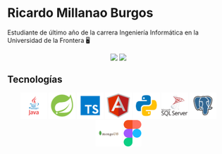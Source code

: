 # Ricardo Millanao Burgos 

Estudiante de último año de la carrera Ingeniería Informática en la Universidad de la Frontera :desktop_computer:
 
 
 
<div align="center">
  <p></p>
	<a title="Github estadísticas">
		<img align="center" src="https://github-readme-stats.vercel.app/api?username=munadev&custom_title=Github%20Stats&count_private=true&include_all_commits=true&hide=contribs&show_icons=true&line_height=24&hide_border=true&title_color=317b71&icon_color=317b71" />
	</a>
	<a title="Lenguajes más utilizados">
		<img align="center" src="https://github-readme-stats.vercel.app/api/top-langs/?username=munadev&hide=jupyter%20notebook,css,scss,vue,html&layout=compact&langs_count=6&hide_border=true&title_color=317b71&icon_color=317b71" />
	</a>		
</div>

## Tecnologías

<div align="center">
	<code><img height="60" alt="java" src="img/java.svg"></code> <code><img height="60" alt="spring" src="img/spring.svg"></code>   <code><img height="60" alt="typescript" src="img/typescript.svg"></code> <code><img height="60" alt="angular" src="img/angular.svg"></code> <code><img height="60" alt="python" src="img/python.svg"></code> </code> <code><img height="60" alt="sqlserver" src="img/sql_server.svg"></code> <code><img height="60" alt="postgresql" src="img/postgresql.svg"></code> <code><img height="60" alt="mongodb" src="img/mongodb.svg"></code> <code><img height="60" alt="figma" src="img/figma.png"></code>
</div>

